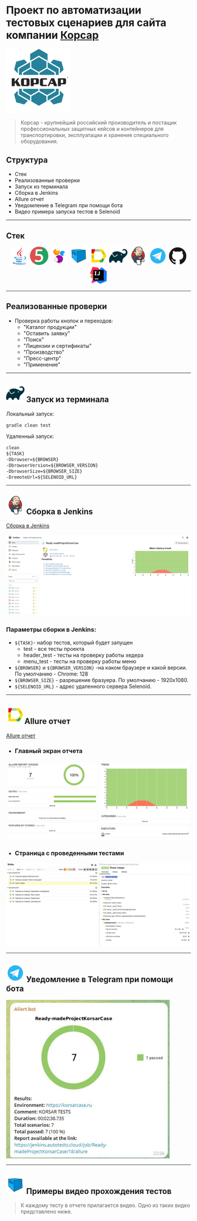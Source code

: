 # Проект по автоматизации тестовых сценариев для сайта компании [Корсар](https://korsarcase.ru/)
<a href="https://korsarcase.ru/"><img src='media/icons/Корсар.png' width="35%"/></a>

> Корсар - крупнейший российский производитель и постащик профессиональных защитных кейсов и контейнеров
> для транспортировки, эксплуатации и хранения специального оборудования.

## Структура

* Стек
* Реализованные проверки
* Запуск из терминала
* Сборка в Jenkins
* Allure отчет
*  Уведомление в Telegram при помощи бота
* Видео примера запуска тестов в Selenoid
---

## Стек

<p align="center">  
<a href="https://www.java.com/"><img src='media/icons/java.svg' width="50"/></a> 
<a href="https://junit.org/junit5/"><img src='media/icons/junit.svg' width="50"/></a> 
<a href="https://selenide.org/"><img src='media/icons/Selenide.svg' width="50"/></a> 
<a href="https://aerokube.com/selenoid/"><img src='media/icons/Selenoid.svg' width="50"/></a> 
<a href="https://allurereport.org/"><img src='media/icons/Allure_Report.svg' width="50"/></a>
<a href="https://gradle.org/"><img src='media/icons/gradle.svg' width="50"/></a> 
<a href="https://www.jenkins.io/"><img src='media/icons/jenkins.svg' width="50"/></a> 
<a href="https://web.telegram.org/"><img src='media/icons/telegram.svg' width="50"/></a> 
<a href="https://github.com/"><img src='media/icons/github.svg' width="50"/></a> 
<a href="https://www.jetbrains.com/idea/"><img src='media/icons/intellij.svg' width="50"/></a> 
</p>

---

## Реализованные проверки
- Проверка работы кнопок и переходов:
  - "Каталог продукции"
  - "Оставить заявку"
  - "Поиск"
  - "Лицензии и сертификаты"
  - "Производство"
  - "Пресс-центр"
  - "Применение"
---

## <img src='media/icons/gradle.svg' width="50"/> Запуск из терминала

Локальный запуск:
```
gradle clean test
```
Удаленный запуск:
```
clean
${TASK}
-Dbrowser=${BROWSER}
-DbrowserVersion=${BROWSER_VERSION}
-DbrowserSize=${BROWSER_SIZE}  
-DremoteUrl=${SELENOID_URL}
```

---

## <img src='media/icons/jenkins.svg' width="50"/> Сборка в Jenkins

[Сборка в Jenkins](https://jenkins.autotests.cloud/job/Ready-madeProjectKorsarCase/)

<img src='media/icons/СкринСборкиJenkins.jpg'/>

### Параметры сборки в Jenkins:


* `${TASK}`- набор тестов, который будет запущен
  * test - все тесты проекта
  * header_test - тесты на проверку работы хедера
  * menu_test - тесты на проверку работы меню
* `${BROWSER}` и `${BROWSER_VERSION}` -на каком браузере и какой версии. По умолчанию - Chrome: 128
* `${BROWSER_SIZE}` - разрешение бразуера. По умолчанию - 1920x1080.
* `${SELENOID_URL}` - адрес удаленного сервера Selenoid.

---

## <img src='media/icons/Allure_Report.svg' width="50"/>Allure отчет
[Allure отчет](https://jenkins.autotests.cloud/job/Ready-madeProjectKorsarCase/18/allure/)

* ### Главный экран отчета
<img src='media/icons/СкринОтчетаAllure.jpg'/>

* ### Страница с проведенными тестами
<img src='media/icons/СкринОтчетаAllureSuties.jpg'/>

---
## <img src='media/icons/telegram.svg' width="50"/> Уведомление в Telegram при помощи бота

<img src='media/icons/СкринОтчетаВТегреграм.jpg'/>

---
## <img src='media/icons/Selenoid.svg' width="50"/> Примеры видео прохождения тестов
> К каждому тесту в отчете прилагается видео. Одно из таких видео представлено ниже.
